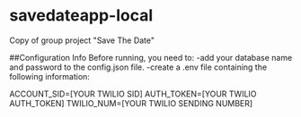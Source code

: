 # savedateapp-local
Copy of group project "Save The Date"


##Configuration Info
Before running, you need to:
-add your database name and password to the config.json file.
-create a .env file containing the following information:

ACCOUNT_SID=[YOUR TWILIO SID]
AUTH_TOKEN=[YOUR TWILIO AUTH_TOKEN]
TWILIO_NUM=[YOUR TWILIO SENDING NUMBER]
